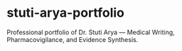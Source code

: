 # stuti-arya-portfolio
Professional portfolio of Dr. Stuti Arya — Medical Writing, Pharmacovigilance, and Evidence Synthesis.
